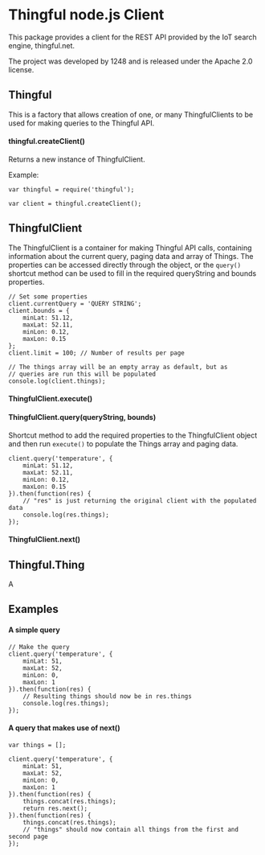 
# Thingful node.js Client

This package provides a client for the REST API provided by the IoT search engine, thingful.net.

The project was developed by 1248 and is released under the Apache 2.0 license.

## Thingful

This is a factory that allows creation of one, or many ThingfulClients to be
used for making queries to the Thingful API.

#### thingful.createClient()

Returns a new instance of ThingfulClient.

Example:

```
var thingful = require('thingful');

var client = thingful.createClient();
```

## ThingfulClient

The ThingfulClient is a container for making Thingful API calls, containing information about the current query, paging data and array of Things. The properties can be accessed directly through the object, or the `query()` shortcut method can be used to fill in the required queryString and bounds properties.

```
// Set some properties
client.currentQuery = 'QUERY STRING';
client.bounds = {
	minLat: 51.12,
    maxLat: 52.11,
    minLon: 0.12,
    maxLon: 0.15
};
client.limit = 100; // Number of results per page

// The things array will be an empty array as default, but as
// queries are run this will be populated
console.log(client.things);
```

#### ThingfulClient.execute()



#### ThingfulClient.query(queryString, bounds)

Shortcut method to add the required properties to the ThingfulClient object and then run `execute()` to populate the Things array and paging data.

```
client.query('temperature', {
    minLat: 51.12,
    maxLat: 52.11,
    minLon: 0.12,
    maxLon: 0.15
}).then(function(res) {
    // "res" is just returning the original client with the populated data
    console.log(res.things);
});
```

#### ThingfulClient.next()

## Thingful.Thing

A 

## Examples

#### A simple query

```
// Make the query
client.query('temperature', {
	minLat: 51,
	maxLat: 52,
	minLon: 0,
	maxLon: 1
}).then(function(res) {
	// Resulting things should now be in res.things
	console.log(res.things);
});
```

#### A query that makes use of next()

```
var things = [];

client.query('temperature', {
	minLat: 51,
	maxLat: 52,
	minLon: 0,
	maxLon: 1
}).then(function(res) {
	things.concat(res.things);
	return res.next();
}).then(function(res) {
	things.concat(res.things);
	// "things" should now contain all things from the first and second page
});
```